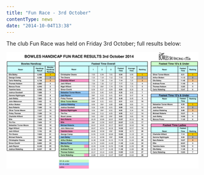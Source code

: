 ```yaml
---
title: "Fun Race - 3rd October"
contentType: news
date: "2014-10-04T13:38"
---
```


The club Fun Race was held on Friday 3rd October; full results below:

![handicap results](./Bowles_Handicap_2014_October_Results.jpg)
